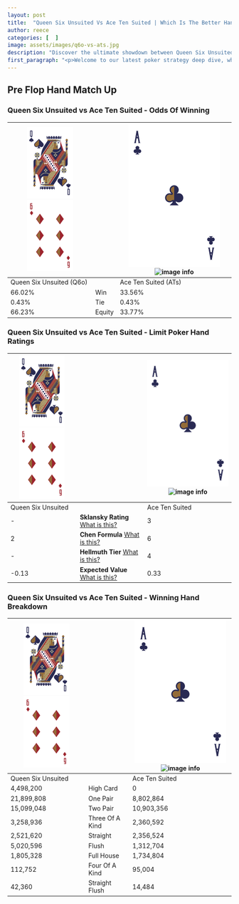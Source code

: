 ```yaml
---
layout: post
title:  "Queen Six Unsuited Vs Ace Ten Suited | Which Is The Better Hand In Poker? A Complete Guide"
author: reece
categories: [  ]
image: assets/images/q6o-vs-ats.jpg
description: "Discover the ultimate showdown between Queen Six Unsuited and Ace Ten Suited in poker! Uncover the odds, strategies, and scenarios where one hand triumphs over the other. Get ready to up your poker game with this thrilling analysis."
first_paragraph: "<p>Welcome to our latest poker strategy deep dive, where we're pitting two distinct hands against each other in a high-stakes showdown: Queen Six Unsuited vs Ace Ten Suited.</p><p>In the dynamic world of poker, every decision counts, and knowing which hand holds the upper hand is key to your success at the table.</p><p>In this article, we'll dissect these two hands, explore the scenarios where one dominates the other, and equip you with the knowledge to make strategic choices that can tip the odds in your favor.</p><p>Get ready to unravel the intriguing dynamics of these poker hands and elevate your game to new heights.</p>"
---
```




[comment]: # (sp0)

## Pre Flop Hand Match Up

<div class="table hand-ratings" markdown="1"> 



### Queen Six Unsuited vs Ace Ten Suited - Odds Of Winning


    
| ![image info](assets/images/hand1/Q.png) ![image info](assets/images/hand1/6o.png) |  | ![image info](assets/images/hand2/A.png) ![image info](assets/images/hand2/Ts.png) |
| -------- | -------- | -------- |
| Queen Six Unsuited (Q6o) |  | Ace Ten Suited (ATs) |
| 66.02% | Win | 33.56% |
| 0.43% | Tie | 0.43% |
| 66.23% | Equity | 33.77% |




[comment]: # (sp1)



### Queen Six Unsuited vs Ace Ten Suited - Limit Poker Hand Ratings


    
| ![image info](assets/images/hand1/Q.png) ![image info](assets/images/hand1/6o.png) |  | ![image info](assets/images/hand2/A.png) ![image info](assets/images/hand2/Ts.png) |
| -------- | -------- | -------- |
| Queen Six Unsuited |  | Ace Ten Suited |
| - | **Sklansky Rating** [What is this?](/sklansky-rating-explained) | 3 |
| 2 | **Chen Formula** [What is this?](/chen-formula-explained) | 6 |
| - | **Hellmuth Tier** [What is this?](/Hellmuth-tier-explained) | 4 |
| -0.13 | **Expected Value** [What is this?](/expected-value-explained) | 0.33 |




[comment]: # (sp2)



### Queen Six Unsuited vs Ace Ten Suited - Winning Hand Breakdown


    
| ![image info](assets/images/hand1/Q.png) ![image info](assets/images/hand1/6o.png) |  | ![image info](assets/images/hand2/A.png) ![image info](assets/images/hand2/Ts.png) |
| -------- | -------- | -------- |
| Queen Six Unsuited |  | Ace Ten Suited |
| 4,498,200 | High Card | 0 |
| 21,899,808 | One Pair | 8,802,864 |
| 15,099,048 | Two Pair | 10,903,356 |
| 3,258,936 | Three Of A Kind | 2,360,592 |
| 2,521,620 | Straight | 2,356,524 |
| 5,020,596 | Flush | 1,312,704 |
| 1,805,328 | Full House | 1,734,804 |
| 112,752 | Four Of A Kind | 95,004 |
| 42,360 | Straight Flush | 14,484 |




[comment]: # (sp3)



</div>

[comment]: # (sp4)



[comment]: # (sp5)

